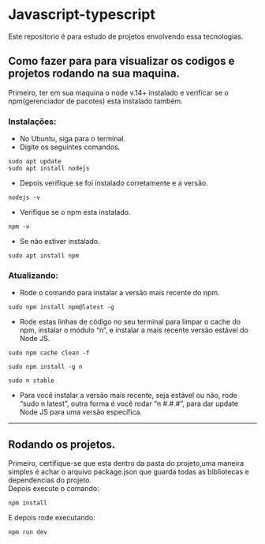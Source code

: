 # Javascript-typescript  
Este repositorio é para estudo de projetos envolvendo essa tecnologias.  

## Como fazer para para visualizar os codigos e projetos rodando na sua maquina.  
Primeiro, ter em sua maquina  o node v.14+ instalado e verificar se o npm(gerenciador de pacotes) esta instalado também.  

### Instalações:
* No Ubuntu, siga para o terminal.
* Digite os seguintes comandos.
```
sudo apt update
sudo apt install nodejs
```  
* Depois verifique se foi instalado corretamente e a versão.  
```
nodejs -v
```  
* Verifique se o npm esta instalado.  
```
npm -v
```  
* Se não estiver instalado.
```
sudo apt install npm
```  
### Atualizando:  
* Rode o comando  para instalar a versão mais recente do npm.
```
sudo npm install npm@latest -g
```  
* Rode estas linhas de código no seu terminal para limpar o cache do npm, instalar o módulo “n”, e instalar a mais recente versão estável do Node JS.  
```
sudo npm cache clean -f

sudo npm install -g n

sudo n stable
```  
* Para você instalar a versão mais recente, seja estável ou não, rode “sudo n latest”, outra forma é você rodar “n #.#.#”, para dar update Node JS para uma versão específica.
----------------------------------------------
## Rodando os projetos.
Primeiro, certifique-se que esta dentro da pasta do projeto,uma maneira simples é achar o arquivo package.json que guarda todas as bibliotecas e dependencias do projeto.  
Depois execute o comando:  
```
npm install
```  
E depois rode executando:
```
npm run dev
```
